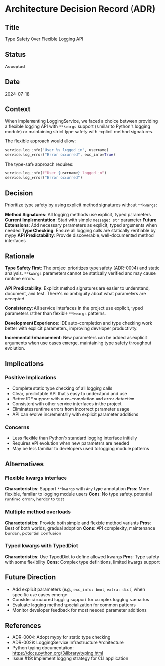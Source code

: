 # Architecture Decision Record (ADR)

## Title
Type Safety Over Flexible Logging API

## Status
Accepted

## Date
2024-07-18

## Context
When implementing LoggingService, we faced a choice between providing a flexible logging API with `**kwargs` support (similar to Python's logging module) or maintaining strict type safety with explicit method signatures.

The flexible approach would allow:
```python
service.log_info("User %s logged in", username)
service.log_error("Error occurred", exc_info=True)
```

The type-safe approach requires:
```python
service.log_info(f"User {username} logged in")
service.log_error("Error occurred")
```

## Decision
Prioritize type safety by using explicit method signatures without `**kwargs`:

**Method Signatures**: All logging methods use explicit, typed parameters
**Current Implementation**: Start with simple `message: str` parameter
**Future Extensions**: Add necessary parameters as explicit, typed arguments when needed
**Type Checking**: Ensure all logging calls are statically verifiable by mypy
**API Predictability**: Provide discoverable, well-documented method interfaces

## Rationale
**Type Safety First**: The project prioritizes type safety (ADR-0004) and static analysis. `**kwargs` parameters cannot be statically verified and may cause runtime errors.

**API Predictability**: Explicit method signatures are easier to understand, document, and test. There's no ambiguity about what parameters are accepted.

**Consistency**: All service interfaces in the project use explicit, typed parameters rather than flexible `**kwargs` patterns.

**Development Experience**: IDE auto-completion and type checking work better with explicit parameters, improving developer productivity.

**Incremental Enhancement**: New parameters can be added as explicit arguments when use cases emerge, maintaining type safety throughout evolution.

## Implications
### Positive Implications
- Complete static type checking of all logging calls
- Clear, predictable API that's easy to understand and use
- Better IDE support with auto-completion and error detection
- Consistent with other service interfaces in the project
- Eliminates runtime errors from incorrect parameter usage
- API can evolve incrementally with explicit parameter additions

### Concerns
- Less flexible than Python's standard logging interface initially
- Requires API evolution when new parameters are needed
- May be less familiar to developers used to logging module patterns

## Alternatives
### Flexible kwargs interface
**Characteristics**: Support `**kwargs` with `Any` type annotation
**Pros**: More flexible, familiar to logging module users
**Cons**: No type safety, potential runtime errors, harder to test

### Multiple method overloads
**Characteristics**: Provide both simple and flexible method variants
**Pros**: Best of both worlds, gradual adoption
**Cons**: API complexity, maintenance burden, potential confusion

### Typed kwargs with TypedDict
**Characteristics**: Use TypedDict to define allowed kwargs
**Pros**: Type safety with some flexibility
**Cons**: Complex type definitions, limited kwargs support

## Future Direction
- Add explicit parameters (e.g., `exc_info: bool`, `extra: dict`) when specific use cases emerge
- Consider structured logging support for complex logging scenarios
- Evaluate logging method specialization for common patterns
- Monitor developer feedback for most needed parameter additions

## References
- ADR-0004: Adopt mypy for static type checking
- ADR-0029: LoggingService Infrastructure Architecture
- Python typing documentation: https://docs.python.org/3/library/typing.html
- Issue #19: Implement logging strategy for CLI application